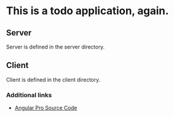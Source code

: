 # This is a todo application, again.

## Server

Server is defined in the server directory.

## Client

Client is defined in the client directory.

### Additional links

* <a target="_blank" href="https://github.com/johnmrox/Todd_Motto_Angular_Pro">Angular Pro Source Code</a>
